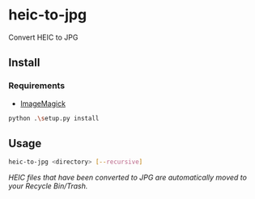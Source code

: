 # heic-to-jpg

Convert HEIC to JPG

## Install

### Requirements

- [ImageMagick](https://github.com/imagemagick/imagemagick)

```sh
python .\setup.py install
```

## Usage

```sh
heic-to-jpg <directory> [--recursive]
```

_HEIC files that have been converted to JPG are automatically moved to your Recycle Bin/Trash._
